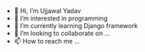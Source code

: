 - 👋 Hi, I’m Ujjawal Yadav
- 👀 I’m interested in programming 
- 🌱 I’m currently learning Django framework
- 💞️ I’m looking to collaborate on ...
- 📫 How to reach me ...

<!---
ujjawalydv/ujjawalydv is a ✨ special ✨ repository because its `README.md` (this file) appears on your GitHub profile.
You can click the Preview link to take a look at your changes.
--->
